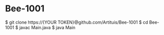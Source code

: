 # Bee-1001

$ git clone https://{YOUR TOKEN}@github.com/Artituis/Bee-1001
$ cd Bee-1001
$ javac Main.java
$ java Main
